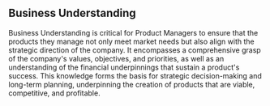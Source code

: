 ## Business Understanding

Business Understanding is critical for Product Managers to ensure that the products they manage not only meet market needs but also align with the strategic direction of the company. It encompasses a comprehensive grasp of the company's values, objectives, and priorities, as well as an understanding of the financial underpinnings that sustain a product's success. This knowledge forms the basis for strategic decision-making and long-term planning, underpinning the creation of products that are viable, competitive, and profitable.


































